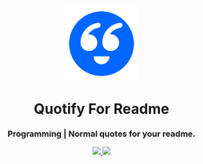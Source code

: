 <p align="center">
  <img align="center" width="150" height="150" src="assets/quotify_logo.png" />

  <h1 align="center">Quotify For Readme</h1>
  <h3 align="center">Programming | Normal quotes for your readme.</h3>
</p>

<!-- Badges -->
<p align="center">
  <a href="https://github.com/Vishal-beep136/github-readme-quotify/issues">
    <img src="https://img.shields.io/github/issues/Vishal-beep136/github-readme-quotify?style=flat-square">
  </a>

  <a href="https://github.com/Vishal-beep136/github-readme-quotify/pulls">
    <img src="https://img.shields.io/github/issues-pr/Vishal-beep136/github-readme-quotify?style=flat-square">
  </a>
</p>
